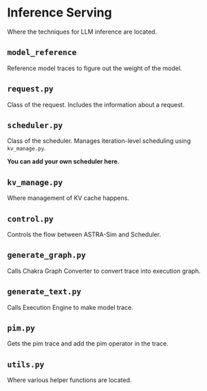 # Inference Serving
Where the techniques for LLM inference are located.

## `model_reference`
Reference model traces to figure out the weight of the model.

## `request.py`
Class of the request. Includes the information about a request.

## `scheduler.py`
Class of the scheduler. Manages iteration-level scheduling using `kv_manage.py`.

**You can add your own scheduler here.**

## `kv_manage.py`
Where management of KV cache happens.

## `control.py`
Controls the flow between ASTRA-Sim and Scheduler.

## `generate_graph.py`
Calls Chakra Graph Converter to convert trace into execution graph.

## `generate_text.py`
Calls Execution Engine to make model trace.

## `pim.py`
Gets the pim trace and add the pim operator in the trace.

## `utils.py`
Where various helper functions are located.
